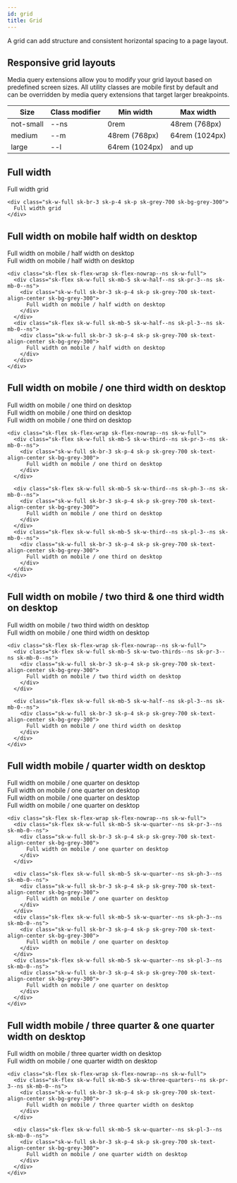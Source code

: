 ```yaml
---
id: grid
title: Grid
---
```


A grid can add structure and consistent horizontal spacing to a page layout.

## Responsive grid layouts

Media query extensions allow you to modify your grid layout based on predefined screen sizes. All utility classes are mobile first by default and can be overridden by media query extensions that target larger breakpoints.

<table class="sk-table-component">
  <thead>
    <tr>
      <th>Size</th>
      <th>Class modifier</th>
      <th>Min width</th>
      <th>Max width</th>
    </tr>
  </thead>
  <tbody>
    <tr>
      <td>not-small</td>
      <td>--ns</td>
      <td>0rem</td>
      <td>48rem (768px)</td>
    </tr>
    <tr>
      <td>medium</td>
      <td>--m</td>
      <td>48rem (768px)</td>
      <td>64rem (1024px)</td>
    </tr>
    <tr>
      <td>large</td>
      <td>--l</td>
      <td>64rem (1024px)</td>
      <td>and up</td>
    </tr>
  </tbody>
</table>

## Full width

<div class="component-example">
  <div class="component-example__content sk-mw-full sk-ph-4">
   <div class="sk-w-full sk-br-3 sk-p-4 sk-p sk-grey-700 sk-bg-grey-300">Full width grid</div>
  </div>
</div>

```
<div class="sk-w-full sk-br-3 sk-p-4 sk-p sk-grey-700 sk-bg-grey-300">
  Full width grid
</div>
```

## Full width on mobile half width on desktop

<div class="component-example">
  <div class="component-example__content sk-mw-full sk-ph-4">
<div class="sk-flex sk-flex-wrap sk-flex-nowrap--ns sk-w-full">
      <div
        class="sk-flex sk-w-full sk-mb-5 sk-w-half--ns sk-pr-3--ns sk-mb-0--ns"
      >
        <div
          class="sk-w-full sk-br-3 sk-p-4 sk-p sk-grey-700 sk-text-align-center sk-bg-grey-300"
        >
          Full width on mobile / half width on desktop
        </div>
      </div>
      <div
        class="sk-flex sk-w-full sk-mb-5 sk-w-half--ns sk-pl-3--ns sk-mb-0--ns"
      >
        <div
          class="sk-w-full sk-br-3 sk-p-4 sk-p sk-grey-700 sk-text-align-center sk-bg-grey-300"
        >
          Full width on mobile / half width on desktop
        </div>
      </div>
    </div>
  </div>
</div>

```
<div class="sk-flex sk-flex-wrap sk-flex-nowrap--ns sk-w-full">
  <div class="sk-flex sk-w-full sk-mb-5 sk-w-half--ns sk-pr-3--ns sk-mb-0--ns">
    <div class="sk-w-full sk-br-3 sk-p-4 sk-p sk-grey-700 sk-text-align-center sk-bg-grey-300">
      Full width on mobile / half width on desktop
    </div>
  </div>
  <div class="sk-flex sk-w-full sk-mb-5 sk-w-half--ns sk-pl-3--ns sk-mb-0--ns">
    <div class="sk-w-full sk-br-3 sk-p-4 sk-p sk-grey-700 sk-text-align-center sk-bg-grey-300">
      Full width on mobile / half width on desktop
    </div>
  </div>
</div>
```

## Full width on mobile / one third width on desktop

<div class="component-example">
  <div class="component-example__content sk-mw-full sk-ph-4">
<div class="sk-flex sk-flex-wrap sk-flex-nowrap--ns sk-w-full">
  <div class="sk-flex sk-w-full sk-mb-5 sk-w-third--ns sk-pr-3--ns sk-mb-0--ns">
    <div class="sk-w-full sk-br-3 sk-p-4 sk-p sk-grey-700 sk-text-align-center sk-bg-grey-300">
      Full width on mobile / one third on desktop
    </div>
  </div>

  <div class="sk-flex sk-w-full sk-mb-5 sk-w-third--ns sk-ph-3--ns sk-mb-0--ns">
    <div class="sk-w-full sk-br-3 sk-p-4 sk-p sk-grey-700 sk-text-align-center sk-bg-grey-300">
      Full width on mobile / one third on desktop
    </div>
  </div>
  <div class="sk-flex sk-w-full sk-mb-5 sk-w-third--ns sk-pl-3--ns sk-mb-0--ns">
    <div class="sk-w-full sk-br-3 sk-p-4 sk-p sk-grey-700 sk-text-align-center sk-bg-grey-300">
      Full width on mobile / one third on desktop
    </div>
  </div>
</div>
  </div>
</div>

```
<div class="sk-flex sk-flex-wrap sk-flex-nowrap--ns sk-w-full">
  <div class="sk-flex sk-w-full sk-mb-5 sk-w-third--ns sk-pr-3--ns sk-mb-0--ns">
    <div class="sk-w-full sk-br-3 sk-p-4 sk-p sk-grey-700 sk-text-align-center sk-bg-grey-300">
      Full width on mobile / one third on desktop
    </div>
  </div>

  <div class="sk-flex sk-w-full sk-mb-5 sk-w-third--ns sk-ph-3--ns sk-mb-0--ns">
    <div class="sk-w-full sk-br-3 sk-p-4 sk-p sk-grey-700 sk-text-align-center sk-bg-grey-300">
      Full width on mobile / one third on desktop
    </div>
  </div>
  <div class="sk-flex sk-w-full sk-mb-5 sk-w-third--ns sk-pl-3--ns sk-mb-0--ns">
    <div class="sk-w-full sk-br-3 sk-p-4 sk-p sk-grey-700 sk-text-align-center sk-bg-grey-300">
      Full width on mobile / one third on desktop
    </div>
  </div>
</div>
```

## Full width on mobile / two third & one third width on desktop

<div class="component-example">
  <div class="component-example__content sk-mw-full sk-ph-4">
<div class="sk-flex sk-flex-wrap sk-flex-nowrap--ns sk-w-full">
  <div class="sk-flex sk-w-full sk-mb-5 sk-w-two-thirds--ns sk-pr-3--ns sk-mb-0--ns">
    <div class="sk-w-full sk-br-3 sk-p-4 sk-p sk-grey-700 sk-text-align-center sk-bg-grey-300">
      Full width on mobile / two third width on desktop
    </div>
  </div>

  <div class="sk-flex sk-w-full sk-mb-5 sk-w-half--ns sk-pl-3--ns sk-mb-0--ns">
    <div class="sk-w-full sk-br-3 sk-p-4 sk-p sk-grey-700 sk-text-align-center sk-bg-grey-300">
      Full width on mobile / one third width on desktop
    </div>
  </div>
</div>
  </div>
</div>

```
<div class="sk-flex sk-flex-wrap sk-flex-nowrap--ns sk-w-full">
  <div class="sk-flex sk-w-full sk-mb-5 sk-w-two-thirds--ns sk-pr-3--ns sk-mb-0--ns">
    <div class="sk-w-full sk-br-3 sk-p-4 sk-p sk-grey-700 sk-text-align-center sk-bg-grey-300">
      Full width on mobile / two third width on desktop
    </div>
  </div>

  <div class="sk-flex sk-w-full sk-mb-5 sk-w-half--ns sk-pl-3--ns sk-mb-0--ns">
    <div class="sk-w-full sk-br-3 sk-p-4 sk-p sk-grey-700 sk-text-align-center sk-bg-grey-300">
      Full width on mobile / one third width on desktop
    </div>
  </div>
</div>
```

## Full width mobile / quarter width on desktop

<div class="component-example">
  <div class="component-example__content sk-mw-full sk-ph-4">
<div class="sk-flex sk-flex-wrap sk-flex-nowrap--ns sk-w-full">
  <div class="sk-flex sk-w-full sk-mb-5 sk-w-quarter--ns sk-pr-3--ns sk-mb-0--ns">
    <div class="sk-w-full sk-br-3 sk-p-4 sk-p sk-grey-700 sk-text-align-center sk-bg-grey-300">
      Full width on mobile / one quarter on desktop
    </div>
  </div>

  <div class="sk-flex sk-w-full sk-mb-5 sk-w-quarter--ns sk-ph-3--ns sk-mb-0--ns">
    <div class="sk-w-full sk-br-3 sk-p-4 sk-p sk-grey-700 sk-text-align-center sk-bg-grey-300">
      Full width on mobile / one quarter on desktop
    </div>
  </div>
  <div class="sk-flex sk-w-full sk-mb-5 sk-w-quarter--ns sk-ph-3--ns sk-mb-0--ns">
    <div class="sk-w-full sk-br-3 sk-p-4 sk-p sk-grey-700 sk-text-align-center sk-bg-grey-300">
      Full width on mobile / one quarter on desktop
    </div>
  </div>
  <div class="sk-flex sk-w-full sk-mb-5 sk-w-quarter--ns sk-pl-3--ns sk-mb-0--ns">
    <div class="sk-w-full sk-br-3 sk-p-4 sk-p sk-grey-700 sk-text-align-center sk-bg-grey-300">
      Full width on mobile / one quarter on desktop
    </div>
  </div>
</div>
  </div>
</div>

```
<div class="sk-flex sk-flex-wrap sk-flex-nowrap--ns sk-w-full">
  <div class="sk-flex sk-w-full sk-mb-5 sk-w-quarter--ns sk-pr-3--ns sk-mb-0--ns">
    <div class="sk-w-full sk-br-3 sk-p-4 sk-p sk-grey-700 sk-text-align-center sk-bg-grey-300">
      Full width on mobile / one quarter on desktop
    </div>
  </div>

  <div class="sk-flex sk-w-full sk-mb-5 sk-w-quarter--ns sk-ph-3--ns sk-mb-0--ns">
    <div class="sk-w-full sk-br-3 sk-p-4 sk-p sk-grey-700 sk-text-align-center sk-bg-grey-300">
      Full width on mobile / one quarter on desktop
    </div>
  </div>
  <div class="sk-flex sk-w-full sk-mb-5 sk-w-quarter--ns sk-ph-3--ns sk-mb-0--ns">
    <div class="sk-w-full sk-br-3 sk-p-4 sk-p sk-grey-700 sk-text-align-center sk-bg-grey-300">
      Full width on mobile / one quarter on desktop
    </div>
  </div>
  <div class="sk-flex sk-w-full sk-mb-5 sk-w-quarter--ns sk-pl-3--ns sk-mb-0--ns">
    <div class="sk-w-full sk-br-3 sk-p-4 sk-p sk-grey-700 sk-text-align-center sk-bg-grey-300">
      Full width on mobile / one quarter on desktop
    </div>
  </div>
</div>
```

## Full width mobile / three quarter & one quarter width on desktop

<div class="component-example">
  <div class="component-example__content sk-mw-full sk-ph-4">
<div class="sk-flex sk-flex-wrap sk-flex-nowrap--ns sk-w-full">
  <div class="sk-flex sk-w-full sk-mb-5 sk-w-three-quarters--ns sk-pr-3--ns sk-mb-0--ns">
    <div class="sk-w-full sk-br-3 sk-p-4 sk-p sk-grey-700 sk-text-align-center sk-bg-grey-300">
      Full width on mobile / three quarter width on desktop
    </div>
  </div>

  <div class="sk-flex sk-w-full sk-mb-5 sk-w-quarter--ns sk-pl-3--ns sk-mb-0--ns">
    <div class="sk-w-full sk-br-3 sk-p-4 sk-p sk-grey-700 sk-text-align-center sk-bg-grey-300">
      Full width on mobile / one quarter width on desktop
    </div>
  </div>
</div>
  </div>
</div>

```
<div class="sk-flex sk-flex-wrap sk-flex-nowrap--ns sk-w-full">
  <div class="sk-flex sk-w-full sk-mb-5 sk-w-three-quarters--ns sk-pr-3--ns sk-mb-0--ns">
    <div class="sk-w-full sk-br-3 sk-p-4 sk-p sk-grey-700 sk-text-align-center sk-bg-grey-300">
      Full width on mobile / three quarter width on desktop
    </div>
  </div>

  <div class="sk-flex sk-w-full sk-mb-5 sk-w-quarter--ns sk-pl-3--ns sk-mb-0--ns">
    <div class="sk-w-full sk-br-3 sk-p-4 sk-p sk-grey-700 sk-text-align-center sk-bg-grey-300">
      Full width on mobile / one quarter width on desktop
    </div>
  </div>
</div>
```
